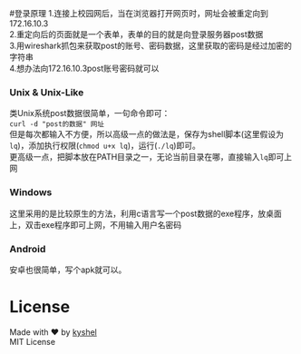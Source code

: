 #登录原理
1.连接上校园网后，当在浏览器打开网页时，网址会被重定向到172.16.10.3  
2.重定向后的页面就是一个表单，表单的目的就是向登录服务器post数据  
3.用wireshark抓包来获取post的账号、密码数据，这里获取的密码是经过加密的字符串  
4.想办法向172.16.10.3post账号密码就可以  

### Unix & Unix-Like
类Unix系统post数据很简单，一句命令即可：  
`curl -d "post的数据" 网址`  
但是每次都输入不方便，所以高级一点的做法是，保存为shell脚本(这里假设为`lq`)，添加执行权限(`chmod u+x lq`)，运行(`./lq`)即可。  
更高级一点，把脚本放在PATH目录之一，无论当前目录在哪，直接输入`lq`即可上网  

### Windows
这里采用的是比较原生的方法，利用c语言写一个post数据的exe程序，放桌面上，双击exe程序即可上网，不用输入用户名密码

### Android
安卓也很简单，写个apk就可以。

# License
Made with ❤ by [kyshel](http://github.com/kyshel)  
MIT License
